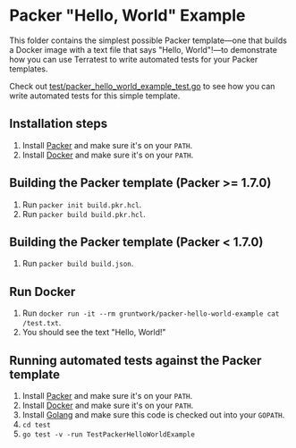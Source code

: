 # Packer "Hello, World" Example

This folder contains the simplest possible Packer template—one that builds a Docker image with a text file that says
"Hello, World"!—to demonstrate how you can use Terratest to write automated tests for your Packer templates.

Check out [test/packer_hello_world_example_test.go](/test/packer_hello_world_example_test.go) to see how you can write
automated tests for this simple template.


## Installation steps
1. Install [Packer](https://www.packer.io/) and make sure it's on your `PATH`.
1. Install [Docker](https://www.docker.com/) and make sure it's on your `PATH`.


## Building the Packer template (Packer >= 1.7.0)
1. Run `packer init build.pkr.hcl`.
1. Run `packer build build.pkr.hcl`.


## Building the Packer template (Packer < 1.7.0)
1. Run `packer build build.json`.


## Run Docker
1. Run `docker run -it --rm gruntwork/packer-hello-world-example cat /test.txt`.
1. You should see the text "Hello, World!"


## Running automated tests against the Packer template

1. Install [Packer](https://www.packer.io/) and make sure it's on your `PATH`.
1. Install [Docker](https://www.docker.com/) and make sure it's on your `PATH`.
1. Install [Golang](https://golang.org/) and make sure this code is checked out into your `GOPATH`.
1. `cd test`
1. `go test -v -run TestPackerHelloWorldExample`
